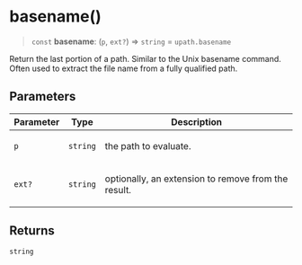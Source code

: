 # basename()

> `const` **basename**: (`p`, `ext?`) => `string` = `upath.basename`

Return the last portion of a path. Similar to the Unix basename command.
Often used to extract the file name from a fully qualified path.

## Parameters

<table>
<thead>
<tr>
<th>Parameter</th>
<th>Type</th>
<th>Description</th>
</tr>
</thead>
<tbody>
<tr>
<td>

`p`

</td>
<td>

`string`

</td>
<td>

the path to evaluate.

</td>
</tr>
<tr>
<td>

`ext?`

</td>
<td>

`string`

</td>
<td>

optionally, an extension to remove from the result.

</td>
</tr>
</tbody>
</table>

## Returns

`string`
